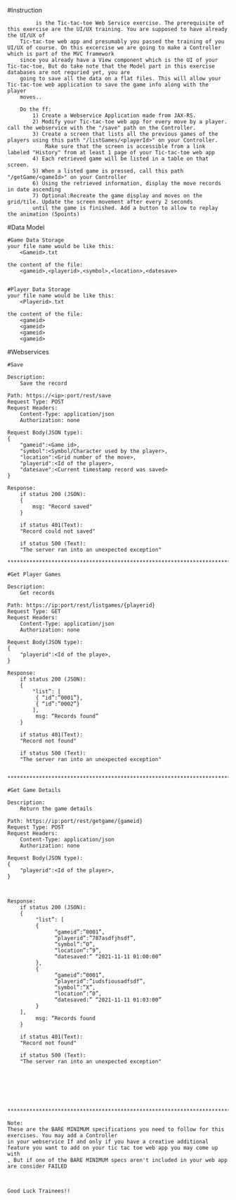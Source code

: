 #Instruction
        
             is the Tic-tac-toe Web Service exercise. The prerequisite of this exercise are the UI/UX training. You are supposed to have already the UI/UX of
        Tic-tac-toe web app and presumably you passed the training of you UI/UX of course. On this excercise we are going to make a Controller which is part of the MVC framework
        since you already have a View component which is the UI of your Tic-tac-toe, But do take note that the Model part in this exercise databases are not requried yet, you are 
        going to save all the data on a flat files. This will allow your Tic-tac-toe web application to save the game info along with the player
        moves..
   
        Do the ff:
            1) Create a Webservice Application made from JAX-RS.
            2) Modify your Tic-tac-toe web app for every move by a player. call the webservice with the "/save" path on the Controller.
            3) Create a screen that lists all the previous games of the players using this path "/listGames/<playerId>" on your Controller.
                Make sure that the screen is accessible from a link labeled "History" from at least 1 page of your Tic-tac-toe web app
            4) Each retrieved game will be listed in a table on that screen.
            5) When a listed game is pressed, call this path "/getGame/<gameId>" on your Controller
            6) Using the retrieved information, display the move records in date ascending
            7) Optional:Recreate the game display and moves on the grid/tile. Update the screen movement after every 2 seconds
            until the game is finished. Add a button to allow to replay the animation (5points)
            
        
#Data Model

    #Game Data Storage
    your file name would be like this:
        <Gameid>.txt
    
    the content of the file:
        <gameid>,<playerid>,<symbol>,<location>,<datesave>
            
            
    #Player Data Storage
    your file name would be like this:
        <Playerid>.txt
        
    the content of the file:
        <gameid>
        <gameid>
        <gameid>
        <gameid>
    
        
        
#Webservices 

    #Save
    
    Description:
        Save the record
    
    Path: https://<ip>:port/rest/save
    Request Type: POST
    Request Headers:
        Content-Type: application/json
        Authorization: none
        
    Request Body(JSON type): 
    {
        "gameid":<Game id>,
        "symbol":<Symbol/Character used by the player>,
        "location":<Grid number of the move>,
        "playerid":<Id of the player>,
        "datesave":<Current timestamp record was saved>
    }
    
    Response:
        if status 200 (JSON):
        {
            msg: "Record saved"
        }
        
        if status 401(Text):
        "Record could not saved"
        
        if status 500 (Text):
        "The server ran into an unexpected exception"
        
    ********************************************************************************************************************
            
    #Get Player Games
    
    Description:
        Get records
        
    Path: https://ip:port/rest/listgames/{playerid}
    Request Type: GET
    Request Headers:
        Content-Type: application/json
        Authorization: none
    
    Request Body(JSON type): 
    {
        "playerid":<Id of the playe>,
    }
    
    Response:
        if status 200 (JSON):
        {
            "list”: [
             { “id”:”0001”},
             { “id”:”0002”}
            ],
             msg: “Records found”
        }
        
        if status 401(Text):
        "Record not found"
        
        if status 500 (Text):
        "The server ran into an unexpected exception"
        

    ********************************************************************************************************************
    
    #Get Game Details
    
    Description:
        Return the game details
    
    Path: https://ip:port/rest/getgame/{gameid}
    Request Type: POST
    Request Headers:
        Content-Type: application/json
        Authorization: none
    
    Request Body(JSON type): 
    {
        "playerid":<Id of the player>,
    }
    
    
    
    Response:
        if status 200 (JSON):
        {
             "list”: [
             { 
                   “gameid”:”0001”,
                   ”playerid”:”787asdfjhsdf”, 
                   “symbol”:”O”, 
                   “location”:”9”, 
                   “datesaved:” “2021-11-11 01:00:00”
             }, 
             { 
                   “gameid”:”0001”,
                   ”playerid”:”iudsfiousadfsdf”, 
                   “symbol”:”X”, 
                   “location”:”0”, 
                   “datesaved:” “2021-11-11 01:03:00”
             }
        ],
             msg: “Records found
        }
        
        if status 401(Text):
        "Record not found"
        
        if status 500 (Text):
        "The server ran into an unexpected exception"
        
    
    
        
    
    
        
    ********************************************************************************************************************
        
    Note:
    These are the BARE MINIMUM specifications you need to follow for this exercises. You may add a Controller
    in your webservice If and only if you have a creative additional feature you want to add on your tic tac toe web app you may come up with
    , But if one of the BARE MINIMUM specs aren't included in your web app are consider FAILED
    
    
    
    Good Luck Trainees!!
    
